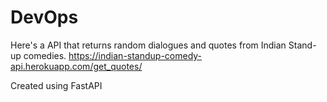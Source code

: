 # DevOps
Here's a API that returns random dialogues and quotes from Indian Stand-up comedies.
https://indian-standup-comedy-api.herokuapp.com/get_quotes/

Created using FastAPI
